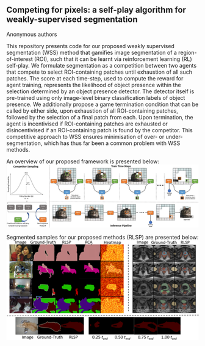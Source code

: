 ## Competing for pixels: a self-play algorithm for weakly-supervised segmentation

Anonymous authors

This repository presents code for our proposed weakly supervised segmentation (WSS) method that gamifies image segmentation of a region-of-interest (ROI), such that it can be learnt via reinforcement learning (RL) self-play. We formulate segmentation as a competition between two agents that compete to select ROI-containing patches until exhaustion of all such patches. The score at each time-step, used to compute the reward for agent training, represents the likelihood of object presence within the selection determined by an object presence detector. The detector itself is pre-trained using only image-level binary classification labels of object presence. 
We additionally propose a game termination condition that can be called by either side, upon exhaustion of all ROI-containing patches, followed by the selection of a final patch from each. Upon termination, the agent is incentivised if ROI-containing patches are exhausted or disincentivised if an ROI-containing patch is found by the competitor. This competitive approach to WSS ensures minimisation of over- or under- segmentation, which has thus far been a common problem with WSS methods. 

An overview of our proposed framework is presented below:
![rlsp_framework](self_play_wss_3.png)

Segmented samples for our proposed methods (RLSP) are presented below:
![rlsp_samples](self_play_samples_4.png)
